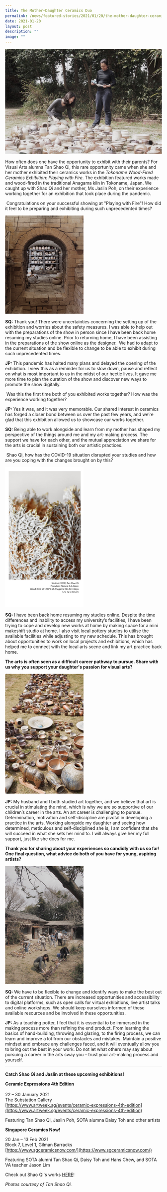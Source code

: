 ```yaml
---
title: The Mother–Daughter Ceramics Duo
permalink: /news/featured-stories/2021/01/20/the-mother-daughter-ceramics-duo/
date: 2021-01-20
layout: post
description: ""
image: ""
---
```

![](/images/shao-qi-and-jaslin.jpg)

How often does one have the opportunity to exhibit with their parents? For Visual Arts alumna Tan Shao Qi, this rare opportunity came when she and her mother exhibited their ceramics works in the&nbsp;_Tokoname Wood-Fired Ceramics Exhibition: Playing with Fire_. The exhibition featured works made and wood-fired in the traditional Anagama kiln in Tokoname, Japan. We caught up with Shao Qi and her mother, Ms Jaslin Poh, on their experience working together for an exhibition that took place during the pandemic.  
  

&nbsp;Congratulations on your successful showing at "Playing with Fire"! How did it feel to be preparing and exhibiting during such unprecedented times?
 

 <img style="width:50%" src="/images/tokoname-kiln.jpg">
 
 **SQ:**&nbsp;Thank you! There were uncertainties concerning the setting up of the exhibition and worries about the safety measures. I was able to help out with the preparations of the show in person since I have been back home resuming my studies online. Prior to returning home, I have been assisting in the preparations of the show online as the designer.&nbsp; We had to adapt to the current situation and be flexible to change to be able to exhibit during such unprecedented times.  
  
**JP:**&nbsp;This pandemic has halted many plans and delayed the opening of the exhibition. I view this as a reminder for us to slow down, pause and reflect on what is most important to us in the midst of our hectic lives. It gave me more time to plan the curation of the show and discover new ways to promote the show digitally.

&nbsp;Was this the first time both of you exhibited works together? How was the experience working together?&nbsp;

**JP:**&nbsp;Yes it was, and it was very memorable. Our shared interest in ceramics has forged a closer bond between us over the past few years, and we’re glad that this exhibition allowed us to showcase our works together.  
  
**SQ:**&nbsp;Being able to work alongside and learn from my mother has shaped my perspective of the things around me and my art-making process. The support we have for each other, and the mutual appreciation we share for the arts is crucial in sustaining both our artistic practices.

&nbsp;Shao Qi, how has the COVID-19 situation disrupted your studies and how are you coping with the changes brought on by this?
 
 <img style="width:50%" src="/images/skeletal-201981bfa152fed369fba7eaff0000314707.jpg">
 
 **SQ:**&nbsp;I have been back home resuming my studies online. Despite the time differences and inability to access my university’s facilities, I have been trying to cope and develop new works at home by making space for a mini makeshift studio at home. I also visit local pottery studios to utilise the available facilities while adjusting to my new schedule. This has brought about opportunities to work on local projects and exhibitions, which has helped me to connect with the local arts scene and link my art practice back home.
 
**The arts is often seen as a difficult career pathway to pursue. Share with us why you support your daughter's passion for visual arts?**

 <img style="width:50%" src="/images/ceramics-works.jpg">
 

**JP:**&nbsp;My husband and I both studied art together, and we believe that art is crucial in stimulating the mind, which is why we are so supportive of our children’s career in the arts. An art career is challenging to pursue. Determination, motivation and self-discipline are pivotal in developing a practice in the arts. Working alongside my daughter and seeing how determined, meticulous and self-disciplined she is, I am confident that she will succeed in what she sets her mind to. I will always give her my full support, just like she does for me.

**Thank you for sharing about your experiences so candidly with us so far! One final question, what advice do both of you have for young, aspiring artists?**
 
<img style="width:50%" src="/images/firing-ceramics-works.jpg">

**SQ:**&nbsp;We have to be flexible to change and identify ways to make the best out of the current situation. There are increased opportunities and accessibility to digital platforms, such as open calls for virtual exhibitions, live artist talks and online workshops. We should keep ourselves informed of these available resources and be involved in these opportunities.  
  
**JP:**&nbsp;As a teaching potter, I feel that it is essential to be immersed in the making process more than refining the end product. From learning the basics of hand-building, throwing and glazing, to the firing process, we can learn and improve a lot from our obstacles and mistakes. Maintain a positive mindset and embrace any challenges faced, and it will eventually allow you to bring out the best in your work. Do not let what others may say about pursuing a career in the arts sway you – trust your art-making process and yourself.

<hr>

**Catch Shao Qi and Jaslin at these upcoming exhibitions!**  
  

**Ceramic Expressions 4th&nbsp;Edition**  
<br>
22 – 30 January 2021  <br>
The Substation Gallery  <br>
[https://www.artweek.sg/events/ceramic-expressions-4th-edition](https://www.artweek.sg/events/ceramic-expressions-4th-edition)  

Featuring Tan Shao Qi, Jaslin Poh, SOTA alumna Daisy Toh and other artists

**Singapore Ceramics Now!**  

20 Jan – 13 Feb 2021  <br>
Block 7, Level 1, Gilman Barracks  <br>
[https://www.sgceramicsnow.com/](https://www.sgceramicsnow.com/)  

Featuring SOTA alumni Tan Shao Qi, Daisy Toh and Hans Chew, and SOTA VA teacher Jason Lim

Check out Shao Qi's works&nbsp;[HERE](https://www.tanshaoqi.com/)!&nbsp;

_Photos courtesy of Tan Shao Qi._